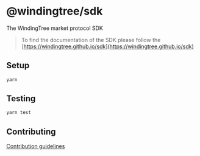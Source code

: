 # @windingtree/sdk

The WindingTree market protocol SDK

> To find the documentation of the SDK please follow the [https://windingtree.github.io/sdk](https://windingtree.github.io/sdk)

## Setup

```bash
yarn
```

## Testing

```bash
yarn test
```

## Contributing

[Contribution guidelines](https://windingtree.github.io/sdk/#/docs/contribution)
